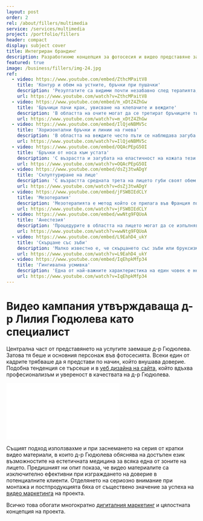 ```yaml
---
layout: post
order: 2
rel: /about/fillers/multimedia
service: /services/multimedia
project: /portfolio/fillers
header: compact
display: subject cover
title: Интегриран брандинг
description: Разработихме концепция за фотосесия и видео представяне заснети в унисон с уеб дизайна на сайта.
featured: true
image: /business/fillers/img-24.jpg 
ref:
  - video: https://www.youtube.com/embed/ZthcMPaitV8
    title: 'Контур и обем на устните, бръчки при пушачки'
    description: 'Резултатите са видими почти незабавно след терапията, но оптималния резултат настъпва след преминаване на отока, зачервяването, евентуалните хематоми и свързването на водата, което настъпва една до две седмици след терапията.'
    url: https://www.youtube.com/watch?v=ZthcMPaitV8
  - video: https://www.youtube.com/embed/m_xDtZ4ZhGw
    title: 'Бръчици пачи крак, увисване на клепачите и веждите'
    description: 'В областта на очите могат да се третират бръчиците тип пачи крак, увисването на клепачите и веждите.Успешно се повлияват и тъмните кръгове под очите. За озаряване на погледа се прилагат и биоревитализиращи продукти.'
    url: https://www.youtube.com/watch?v=m_xDtZ4ZhGw
  - video: https://www.youtube.com/embed/IlQjeNBMV5c
    title: 'Хоризонтални бръчки и линии на гнева'
    description: 'В областта на веждите често пъти се наблюдава загуба на еластичността на кожата, което причинява усвисване на клепача. За корекция на това състояние се третира горната външна част на околоочният мускул.'
    url: https://www.youtube.com/watch?v=IlQjeNBMV5c
  - video: https://www.youtube.com/embed/OQAcPEpG5OI
    title: 'Бръчки от носа към устата'
    description: 'С възрастта и загубата на еластичност на кожата тези бръчки започват да се задълбочават и придават на лицето уморен и изпит вид.Третирането на тази зона е една от най-често извършваните и безопасни манипулации с дермални филъри.'
    url: https://www.youtube.com/watch?v=OQAcPEpG5OI
  - video: https://www.youtube.com/embed/dsZj3twADgY
    title: 'Склуптуриране на лице'
    description: 'С възрастта средната трета на лицето губи своят обем за сметка на долната трета. Правилен подход при възстановяване на цялото лице е да се третира зоната на скулите където тази загуба е най-голяма.'
    url: https://www.youtube.com/watch?v=dsZj3twADgY
  - video: https://www.youtube.com/embed/jFSWBIEdCLY
    title: 'Мезотерапия'
    description: 'Мезотерапията е метод който се прилага във Франция повече от 50 години,в България сравнително от скоро. Ефектът е изключително положителен при мъже и жени и все по често се използва.'
    url: https://www.youtube.com/watch?v=jFSWBIEdCLY
  - video: https://www.youtube.com/embed/wwNtg9FQUoA
    title: 'Анестезия'
    description: 'Процедурите в областта на лицето могат да се изпълняват с анестезия и да бъдат абсолютно безболезнени за пациента. Могат да се използват 3 основни типа обезболяване: инжекционен (терминален), чрез намазване и чрез охлаждане.'
    url: https://www.youtube.com/watch?v=wwNtg9FQUoA
  - video: https://www.youtube.com/embed/L9EahD4_ukY
    title: 'Скърцане със зъби'
    description: 'Малко известно е, че скърцането със зъби или бруксизмът могат да се третират с ботулинов токсин. Няколко инжектирани единици в областта на долната челюст могат значително да подобрят това състояние и болката да престане.'
    url: https://www.youtube.com/watch?v=L9EahD4_ukY
  - video: https://www.youtube.com/embed/IqEhpkMfp34
    title: 'Гингивална усмивка'
    description: 'Една от най-важните характеристика на един човек е неговата усмивка. За естетична норма се смята при усмивка да се виждат около 80% от зъбите. Премахване на ефекта на гингивалната усмивка, чрез използването ботулинов токсин.' 
    url: https://www.youtube.com/watch?v=IqEhpkMfp34
---
```

# Видео кампания утвърждаваща д-р Лилия Гюдюлева като специалист
Централна част от представянето на услугите заемаше д-р Гюдюлева. Затова тя беше и основния персонаж във фотосесията. Всеки един от кадрите трябваше да я представи по начин, който внушава доверие. Подобна тенденция се търсеше и в [уеб дизайна на сайта](./../../маркетинг/уеб-дизайн.html), който вдъхвa професионализъм и увереност в качествата на д-р Гюдюлева.

<iframe  data-aspect="0.5625" src="//www.youtube.com/embed/abfPNlgctEk?rel=0" frameborder="0" allowfullscreen></iframe>

Същият подход използвахме и при заснемането на серия от кратки видео материали, в които д-р Гюдюлева обяснява на достъпен език възможностите на естетичната медицина за всяка една от зоните на лицето. Предишният ни опит показа, че видео материалите са изключително ефективни при изграждането на доверие в потенциалните клиенти. Отделянето на сериозно внимание при монтажа и постпродукцията бяха от съществено значение за успеха на [видео маркетинга](./../../маркетинг/мултимедия.html) на проекта. 

Всичко това обогати многократно [дигиталния маркетинг](./../../маркетинг/дигитална-маркетинг-стратегия.html) и цялостната концепция на проекта.